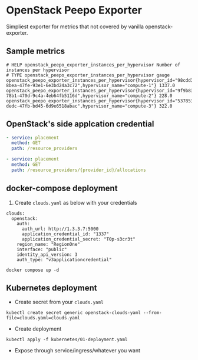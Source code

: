# OpenStack Peepo Exporter
Simpliest exporter for metrics that not covered by vanilla openstack-exporter.

## Sample metrics
```
# HELP openstack_peepo_exporter_instances_per_hypervisor Number of instances per hypervisor
# TYPE openstack_peepo_exporter_instances_per_hypervisor gauge
openstack_peepo_exporter_instances_per_hypervisor{hypervisor_id="98cdd331-8bea-47fe-93e1-6e3bd24a3c72",hypervisor_name="compute-1"} 1337.0
openstack_peepo_exporter_instances_per_hypervisor{hypervisor_id="9f9b83fe-78b1-470d-9c4a-4eb64fb5116d",hypervisor_name="compute-2"} 228.0
openstack_peepo_exporter_instances_per_hypervisor{hypervisor_id="53785372-dedc-47fb-bd45-6d9e6518abac",hypervisor_name="compute-3"} 322.0
```

## OpenStack's side applcation credential
```yaml
- service: placement
  method: GET
  path: /resource_providers

- service: placement
  method: GET
  path: /resource_providers/{provider_id}/allocations
```

## docker-compose deployment
1. Create `clouds.yaml` as below with your credentials
```
clouds:
  openstack:
    auth:
      auth_url: http://1.3.3.7:5000
      application_credential_id: "1337"
      application_credential_secret: "T0p-s3cr3t"
    region_name: "RegionOne"
    interface: "public"
    identity_api_version: 3
    auth_type: "v3applicationcredential"
```
```
docker compose up -d
```

## Kubernetes deployment

- Create secret from your `clouds.yaml`

```
kubectl create secret generic openstack-clouds-yaml --from-file=clouds.yaml=clouds.yaml
```

- Create deployment

```
kubectl apply -f kubernetes/01-deployment.yaml
```

- Expose through service/ingress/whatever you want